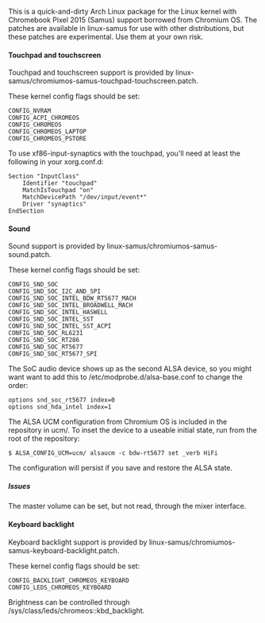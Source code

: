 This is a quick-and-dirty Arch Linux package for the Linux kernel with
Chromebook Pixel 2015 (Samus) support borrowed from Chromium OS.  The
patches are available in linux-samus for use with other distributions,
but these patches are experimental.  Use them at your own risk.

#### Touchpad and touchscreen

Touchpad and touchscreen support is provided by
linux-samus/chromiumos-samus-touchpad-touchscreen.patch.

These kernel config flags should be set:
```
CONFIG_NVRAM
CONFIG_ACPI_CHROMEOS
CONFIG_CHROMEOS
CONFIG_CHROMEOS_LAPTOP
CONFIG_CHROMEOS_PSTORE
```

To use xf86-input-synaptics with the touchpad, you'll need at least the
following in your xorg.conf.d:
```
Section "InputClass"
    Identifier "touchpad"
    MatchIsTouchpad "on"
    MatchDevicePath "/dev/input/event*"
    Driver "synaptics"
EndSection
```

#### Sound

Sound support is provided by
linux-samus/chromiumos-samus-sound.patch.

These kernel config flags should be set:
```
CONFIG_SND_SOC
CONFIG_SND_SOC_I2C_AND_SPI
CONFIG_SND_SOC_INTEL_BDW_RT5677_MACH
CONFIG_SND_SOC_INTEL_BROADWELL_MACH
CONFIG_SND_SOC_INTEL_HASWELL
CONFIG_SND_SOC_INTEL_SST
CONFIG_SND_SOC_INTEL_SST_ACPI
CONFIG_SND_SOC_RL6231
CONFIG_SND_SOC_RT286
CONFIG_SND_SOC_RT5677
CONFIG_SND_SOC_RT5677_SPI
```

The SoC audio device shows up as the second ALSA device, so you might want
want to add this to /etc/modprobe.d/alsa-base.conf to change the order:
```
options snd_soc_rt5677 index=0
options snd_hda_intel index=1
```

The ALSA UCM configuration from Chromium OS is included in the repository
in ucm/.  To inset the device to a useable initial state, run from the
root of the repository:
```
$ ALSA_CONFIG_UCM=ucm/ alsaucm -c bdw-rt5677 set _verb HiFi
```
The configuration will persist if you save and restore the ALSA state.

##### Issues

The master volume can be set, but not read, through the mixer interface.

#### Keyboard backlight

Keyboard backlight support is provided by
linux-samus/chromiumos-samus-keyboard-backlight.patch.

These kernel config flags should be set:
```
CONFIG_BACKLIGHT_CHROMEOS_KEYBOARD
CONFIG_LEDS_CHROMEOS_KEYBOARD
```

Brightness can be controlled through /sys/class/leds/chromeos::kbd_backlight.

